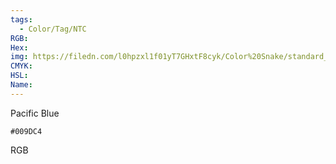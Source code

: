 ```yaml
---
tags:
  - Color/Tag/NTC
RGB:
Hex:
img: https://filedn.com/l0hpzxl1f01yT7GHxtF8cyk/Color%20Snake/standard_csv_to_svg/009DC4.svg
CMYK:
HSL:
Name:
---
```

Pacific Blue
```palette
#009DC4
```
RGB
